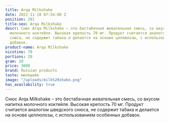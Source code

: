 ```yaml
---
title: Arqa Milkshake
date: 2021-11-18 07:54:00 Z
position: 201
title-seo: Arqa Milkshake
descr: Снюс Arqa Milkshake – это бестабачная жевательная смесь, со вкусом напитка
  молочного коктейля. Высокая крепость 70 мг. Продукт считается аналогом шведского
  снюса, не содержит табака и делается на основе целлюлозы, с использованием особенных
  добавок.
product-name: Arqa Milkshake
nicotine: 70
portions: 20
gram: 20
price: 3000
brand: Russian products
taste: милкшейк
image: "/uploads/milk%20shake.png"
has_availability: true
---
```


Снюс Arqa Milkshake – это бестабачная жевательная смесь, со вкусом напитка молочного коктейля. Высокая крепость 70 мг. Продукт считается аналогом шведского снюса, не содержит табака и делается на основе целлюлозы, с использованием особенных добавок.
